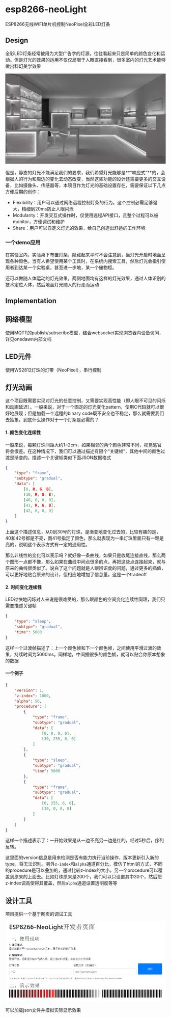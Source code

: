 # esp8266-neoLight

ESP8266无线WIFI单片机控制NeoPixel全彩LED灯条

## Design

全彩LED灯条经常被用为大型广告字的灯源，往往看起来只是简单的颜色变化和运动。但是灯光的效果的运用不仅仅局限于人眼直接看到，很多室内的灯光艺术能够做出科幻美学效果

![](img/demo.jpg)

但是，静态的灯光不能满足我们的要求，我们希望灯光能够是**“响应式”**的，会根据人的行为和周边的变化去动态改变，当然这些功能的设计还需要更多的交互设备，比如摄像头、传感器等，本项目作为灯光的基础设置存在，需要保证以下几点方便后期的创作：

- Flexibility：用户可以通过网络远程控制灯条的行为，这个控制必需足够强大，精细到20ms防止人眼闪烁
- Modularity：开发交互式操作时，仅使用远程API接口，且整个过程可以被monitor，方便调试和维护
- Share：用户可以自定义灯光的效果，给自己创造出舒适的工作环境

### 一个demo应用

在实验室内，实验桌下布置灯条，隐藏起来平时不会注意到，当灯光开启时地面呈现各种颜色。当有人希望使用某个工具时，在系统内搜索工具，然后灯光会指引使用者到达某一个实验桌，甚至进一步地，某一个储物柜。

还可以做随人体运动的灯光效果，两侧地面均有这样的灯光效果，通过人体识别的技术定位人体，然后地面灯光随人的行走而运动

## Implementation

## 网络模型

使用MQTT的publish/subscribe模型，结合websocket实现浏览器内设备访问，详见onedawn内部文档

## LED元件

使用WS2812灯珠的灯带（NeoPixel），串行控制

## 灯光动画

这个项目既需要实现对灯光的任意控制，又需要实现高性能（即人眼不可见的闪烁和动画延迟）。一般来说，对于一个固定的灯光变化pattern，使用C代码就可以很好地展现；但是加载一个远程的binary code既不安全也不稳定，那么就需要我们去抽象，到底什么操作对于一个灯条是必需的？

#### 1. 颜色变化连续性

一般来说，每颗灯珠间距大约1~2cm，如果相邻的两个颜色非常不同，视觉感官将会很差。在这种情况下，我们可以通过描述有限个“关键帧”，其他中间的颜色过渡是渐变的。描述一个关键帧类似下面JSON数据格式

```json
{
    "type": "frame",
    "subtype": "gradual",
    "data": [
        [0, R, G, B],
        [30, R, G, B],
        [40, 0, 0, 0],
        [41, R, G, B],
        [42, 0, 0, 0]
    ]
}
```

上面这个描述信息，从0到30号的灯珠，是渐变地变化过去的，比较有趣的是，40和42号都是不亮，而41号指定了颜色，那么就表现为一串灯珠里面只有一颗是亮的，说明这个表示方式有一定的通用性。

那么非线性的变化可以表示吗？就好像一条曲线，如果只是收尾连接直线，那么两个图形一点都不像，那么如果在曲线中间点很多的点，再把这些点连接起来，就与原来的曲线很类似了。说白了这个问题就是人眼辨识度的问题，通过更多的插值，可以更好地贴合原来的设计，但相应地增加了信息量，这是一个tradeoff

#### 2. 时间变化连续性

LED过快地闪烁对人来说是很难受的，那么跟颜色的空间变化连续性同理，我们只需要描述关键帧

```json
{
    "type": "sleep",
    "subtype": "gradual",
    "time": 5000
}
```

这样一个过渡帧描述了：上一个颜色帧和下一个颜色帧，之间使用平滑过渡的效果，持续时间为5000ms。同样地，中间插很多的颜色帧，就可以贴合你原本想象的数据

#### 一个例子

```json
{
    "version": 1,
    "z-index": 1000,
    "alpha": 50,
    "procedure": [
        {
            "type": "frame",
            "subtype": "gradual",
            "data": [
                [0, 0, 0, 0],
                [30, 255, 0, 0]
            ]
        },
        {
            "type": "sleep",
            "subtype": "gradual",
            "time": 5000
        },
        {
            "type": "frame",
            "subtype": "gradual",
            "data": [
                [0, 255, 0, 0],
                [30, 0, 0, 0]
            ]
        }
    ]
}
```

这样一个描述表示了：一开始效果是从一边不亮另一边是红的，经过5秒后，序列反转。

这里面的version信息是用来检测是否有能力执行当前操作，版本更新引入新的type，将无法识别。另外`z-index`和`alpha`通道百分比，模仿了html的方式，不同的procedure是可以叠加的，通过比较z-index的大小，另一个procedure可以覆盖到原来的上面去。比如灯珠原来是200个，我们可以只设置其中30个，然后把z-index调高使得其覆盖，然后`alpha`通道设置透明度等等

## 设计工具

项目提供一个基于网页的调试工具

![](img/devtool1.png)

可以加载json文件并模拟实际显示效果